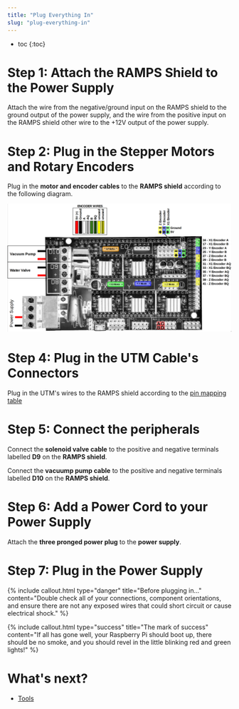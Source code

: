 ```yaml
---
title: "Plug Everything In"
slug: "plug-everything-in"
---
```


* toc
{:toc}

# Step 1: Attach the RAMPS Shield to the Power Supply
Attach the wire from the negative/ground input on the RAMPS shield to the ground output of the power supply, and the wire from the positive input on the RAMPS shield other wire to the +12V output of the power supply.


# Step 2: Plug in the Stepper Motors and Rotary Encoders
Plug in the **motor and encoder cables** to the **RAMPS shield** according to the following diagram.

![RAMPS_wiring.png](_images/RAMPS_wiring.png)

# Step 4: Plug in the UTM Cable's Connectors
Plug in the UTM's wires to the RAMPS shield according to the [pin mapping table](../../FarmBot-Genesis-V1.1/universal-tool-mount/wire-up-the-utm.md)

# Step 5: Connect the peripherals
Connect the **solenoid valve cable** to the positive and negative terminals labelled **D9** on the **RAMPS shield**.


Connect the **vacuump pump cable** to the positive and negative terminals labelled **D10** on the **RAMPS shield**.

# Step 6: Add a Power Cord to your Power Supply

Attach the **three pronged power plug** to the **power supply**.

# Step 7: Plug in the Power Supply

{%
include callout.html
type="danger"
title="Before plugging in..."
content="Double check all of your connections, component orientations, and ensure there are not any exposed wires that could short circuit or cause electrical shock."
%}






{%
include callout.html
type="success"
title="The mark of success"
content="If all has gone well, your Raspberry Pi should boot up, there should be no smoke, and you should revel in the little blinking red and green lights!"
%}


# What's next?

 * [Tools](../../FarmBot-Genesis-V1.1/tools.md)
